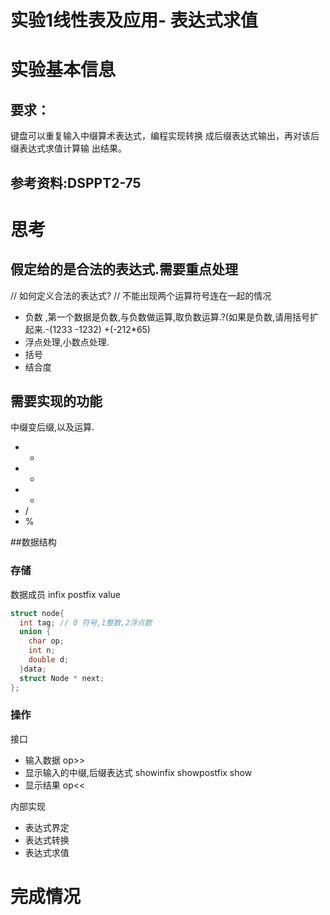 # 实验1线性表及应用- 表达式求值
# 实验基本信息
## 要求：
键盘可以重复输入中缀算术表达式，编程实现转换
成后缀表达式输出，再对该后缀表达式求值计算输
出结果。

## 参考资料:DSPPT2-75

# 思考
## 假定给的是合法的表达式.需要重点处理
// 如何定义合法的表达式?
// 不能出现两个运算符号连在一起的情况
- 负数 ,第一个数据是负数,与负数做运算,取负数运算.?(如果是负数,请用括号扩起来.-(1233 -1232) +(-212*65)
- 浮点处理,小数点处理.
- 括号
- 结合度

## 需要实现的功能
中缀变后缀,以及运算.
- +
- -
- *
- /
- %

##数据结构
### 存储
数据成员
infix
postfix
value
```C++ code
struct node{
  int tag; // 0 符号,1整数,2浮点数
  union {
    char op;
    int n;
    double d;
  }data;
  struct Node * next;
};
```
### 操作
接口
- 输入数据 op>>
- 显示输入的中缀,后缀表达式 showinfix showpostfix show
- 显示结果 op<<

内部实现
- 表达式界定
- 表达式转换
- 表达式求值




# 完成情况
